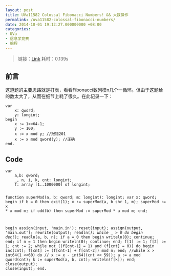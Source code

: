 ```yaml
---
layout: post
title: UVa11582 Colossal Fibonacci Numbers! && 大数操作
permalink: /uva11582-colossal-fibonacci-numbers/
date: 2014-10-01 19:12:27.000000000 +08:00
categories:
- UVa
- 信息学竞赛
- 编程
---
```

<blockquote>
<p>链接：<a href="http://uva.onlinejudge.org/index.php?option=com_onlinejudge&amp;Itemid=8&amp;page=show_problem&amp;category=27&amp;problem=2629&amp;mosmsg=Submission%20received%20with%20ID%2014290914">Link</a> 耗时：0.139s</p>
</blockquote>
<h2>前言</h2>
<p>这道题的主要思路就是打表，看看Fibonacci数列模n几个一循环。但由于这题给的数太大了，从而在细节上耗了很久。在此记录一下：</p>
<pre><code>var
    x: qword;
    y: longint;
begin
    x := 1&lt;&lt;64-1;
    y := 100;
    x := x mod y; //报错201
    x := x mod qword(y); //正确
end.
</code></pre>
<h2>Code</h2>
<pre><code>var
    a,b: qword;
    _, n, i, k, cnt: longint;
    f: array [1..1000000] of longint;

function superMod(a, b: qword; m: longint): longint;
var
    x: qword;
begin
    if b = 0 then
        exit(1);
    x := superMod(a, b shr 1, m);
    superMod := x * x mod m;
    if odd(b) then
        superMod := superMod * a mod m;
end;

begin
    assign(input, 'main.in'); reset(input);
    assign(output, 'main.out'); rewrite(output);
    readln(_);
    while _ &gt; 0 do
    begin
        dec(_);
        readln(a, b, n);
        if a = 0 then
        begin
            writeln(0);
            continue;
        end;
        if n = 1 then
        begin
            writeln(0);
            continue;
        end;
        f[1] := 1;
        f[2] := 1;
        cnt := 2;
        while not ((f[cnt-1] = 1) and (f[cnt] = 0)) do
        begin
            inc(cnt);
            f[cnt] := (f[cnt-1] + f[cnt-2]) mod n;
        end;
        //while x &gt; int64(1 &lt;&lt;60) do
        //    x := x - int64((cnt &lt;&lt; 59));
        a := a mod qword(cnt);
        k := superMod(a, b, cnt);
        writeln(f[k]);
    end;
    close(output); close(input);
end.
</code></pre>
